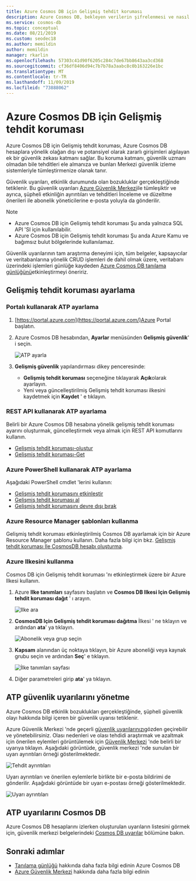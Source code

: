 ```yaml
---
title: Azure Cosmos DB için Gelişmiş tehdit koruması
description: Azure Cosmos DB, bekleyen verilerin şifrelenmesi ve nasıl uygulandığı hakkında bilgi edinin.
ms.service: cosmos-db
ms.topic: conceptual
ms.date: 08/21/2019
ms.custom: seodec18
ms.author: memildin
author: memildin
manager: rkarlin
ms.openlocfilehash: 57303c41d90f6205c284c7de67bb8643aa3cd368
ms.sourcegitcommit: cf36df8406d94c7b7b78a3aabc8c0b163226e1bc
ms.translationtype: MT
ms.contentlocale: tr-TR
ms.lasthandoff: 11/09/2019
ms.locfileid: "73888062"
---
```

# <a name="advanced-threat-protection-for-azure-cosmos-db"></a>Azure Cosmos DB için Gelişmiş tehdit koruması

Azure Cosmos DB için Gelişmiş tehdit koruması, Azure Cosmos DB hesaplara yönelik olağan dışı ve potansiyel olarak zararlı girişimleri algılayan ek bir güvenlik zekası katmanı sağlar. Bu koruma katmanı, güvenlik uzmanı olmadan bile tehditleri ele almanıza ve bunları Merkezi güvenlik izleme sistemleriyle tümleştirmenize olanak tanır.

Güvenlik uyarıları, etkinlik durumunda olan bozukluklar gerçekleştiğinde tetiklenir. Bu güvenlik uyarıları [Azure Güvenlik Merkezi](https://azure.microsoft.com/services/security-center/)ile tümleşiktir ve ayrıca, şüpheli etkinliğin ayrıntıları ve tehditleri İnceleme ve düzeltme önerileri ile abonelik yöneticilerine e-posta yoluyla da gönderilir.

> [!NOTE]
>
> * Azure Cosmos DB için Gelişmiş tehdit koruması Şu anda yalnızca SQL API 'SI için kullanılabilir.
> * Azure Cosmos DB için Gelişmiş tehdit koruması Şu anda Azure Kamu ve bağımsız bulut bölgelerinde kullanılamaz.

Güvenlik uyarılarının tam araştırma deneyimi için, tüm belgeler, kapsayıcılar ve veritabanlarına yönelik CRUD işlemleri de dahil olmak üzere, veritabanı üzerindeki işlemleri günlüğe kaydeden [Azure Cosmos DB tanılama günlüğünü](https://docs.microsoft.com/azure/cosmos-db/logging)etkinleştirmeyi öneririz.

## <a name="set-up-advanced-threat-protection"></a>Gelişmiş tehdit koruması ayarlama

### <a name="set-up-atp-using-the-portal"></a>Portalı kullanarak ATP ayarlama

1. [https://portal.azure.com](https://portal.azure.com/)Azure Portal başlatın.

2. Azure Cosmos DB hesabından, **Ayarlar** menüsünden **Gelişmiş güvenlik**' i seçin.

    ![ATP ayarla](./media/cosmos-db-advanced-threat-protection/cosmos-db-atp.png)

3. **Gelişmiş güvenlik** yapılandırması dikey penceresinde:

    * **Gelişmiş tehdit koruması** seçeneğine tıklayarak **Açık**olarak ayarlayın.
    * Yeni veya güncelleştirilmiş Gelişmiş tehdit koruması ilkesini kaydetmek için **Kaydet** ' e tıklayın.   

### <a name="set-up-atp-using-rest-api"></a>REST API kullanarak ATP ayarlama

Belirli bir Azure Cosmos DB hesabına yönelik gelişmiş tehdit koruması ayarını oluşturmak, güncelleştirmek veya almak için REST API komutlarını kullanın.

* [Gelişmiş tehdit koruması-oluştur](https://go.microsoft.com/fwlink/?linkid=2099745)
* [Gelişmiş tehdit koruması-Get](https://go.microsoft.com/fwlink/?linkid=2099643)

### <a name="set-up-atp-using-azure-powershell"></a>Azure PowerShell kullanarak ATP ayarlama

Aşağıdaki PowerShell cmdlet 'lerini kullanın:

* [Gelişmiş tehdit korumasını etkinleştir](https://go.microsoft.com/fwlink/?linkid=2099607&clcid=0x409)
* [Gelişmiş tehdit koruması al](https://go.microsoft.com/fwlink/?linkid=2099608&clcid=0x409)
* [Gelişmiş tehdit korumasını devre dışı bırak](https://go.microsoft.com/fwlink/?linkid=2099709&clcid=0x409)

### <a name="using-azure-resource-manager-templates"></a>Azure Resource Manager şablonları kullanma

Gelişmiş tehdit koruması etkinleştirilmiş Cosmos DB ayarlamak için bir Azure Resource Manager şablonu kullanın.
Daha fazla bilgi için bkz. [Gelişmiş tehdit koruması Ile CosmosDB hesabı oluşturma](https://azure.microsoft.com/resources/templates/201-cosmosdb-advanced-threat-protection-create-account/).

### <a name="using-azure-policy"></a>Azure Ilkesini kullanma

Cosmos DB için Gelişmiş tehdit koruması 'nı etkinleştirmek üzere bir Azure Ilkesi kullanın.

1. Azure **Ilke tanımları** sayfasını başlatın ve **Cosmos DB Ilkesi Için Gelişmiş tehdit koruması dağıt** ' ı arayın.

    ![Ilke ara](./media/cosmos-db-advanced-threat-protection/cosmos-db.png) 

1. **CosmosDB Için Gelişmiş tehdit koruması dağıtma** İlkesi ' ne tıklayın ve ardından **ata**' ya tıklayın.

    ![Abonelik veya grup seçin](./media/cosmos-db-advanced-threat-protection/cosmos-db-atp-policy.png)


1. **Kapsam** alanından üç noktaya tıklayın, bir Azure aboneliği veya kaynak grubu seçin ve ardından **Seç**' e tıklayın.

    ![İlke tanımları sayfası](./media/cosmos-db-advanced-threat-protection/cosmos-db-atp-details.png)


1. Diğer parametreleri girip **ata**' ya tıklayın.

## <a name="manage-atp-security-alerts"></a>ATP güvenlik uyarılarını yönetme

Azure Cosmos DB etkinlik bozuklukları gerçekleştiğinde, şüpheli güvenlik olayı hakkında bilgi içeren bir güvenlik uyarısı tetiklenir. 

 Azure Güvenlik Merkezi 'nde geçerli [güvenlik uyarılarınızı](../security-center/security-center-alerts-overview.md)gözden geçirebilir ve yönetebilirsiniz.  Olası nedenleri ve olası tehdidi araştırmak ve azaltmak için önerilen eylemleri görüntülemek için [Güvenlik Merkezi](https://ms.portal.azure.com/#blade/Microsoft_Azure_Security/SecurityMenuBlade/0) 'nde belirli bir uyarıya tıklayın. Aşağıdaki görüntüde, güvenlik merkezi 'nde sunulan bir uyarı ayrıntıları örneği gösterilmektedir.

 ![Tehdit ayrıntıları](./media/cosmos-db-advanced-threat-protection/cosmos-db-alert-details.png)

Uyarı ayrıntıları ve önerilen eylemlerle birlikte bir e-posta bildirimi de gönderilir. Aşağıdaki görüntüde bir uyarı e-postası örneği gösterilmektedir.

 ![Uyarı ayrıntıları](./media/cosmos-db-advanced-threat-protection/cosmos-db-alert.png)

## <a name="cosmos-db-atp-alerts"></a>ATP uyarılarını Cosmos DB

 Azure Cosmos DB hesaplarını izlerken oluşturulan uyarıların listesini görmek için, güvenlik merkezi belgelerindeki [Cosmos DB uyarılar](../security-center/security-center-alerts-data-services.md#cosmos-db) bölümüne bakın.

## <a name="next-steps"></a>Sonraki adımlar

* [Tanılama günlüğü](https://docs.microsoft.com/azure/cosmos-db/logging#turn-on-logging-in-the-azure-portal) hakkında daha fazla bilgi edinin Azure Cosmos DB
* [Azure Güvenlik Merkezi](https://docs.microsoft.com/azure/security-center/security-center-intro) hakkında daha fazla bilgi edinin
